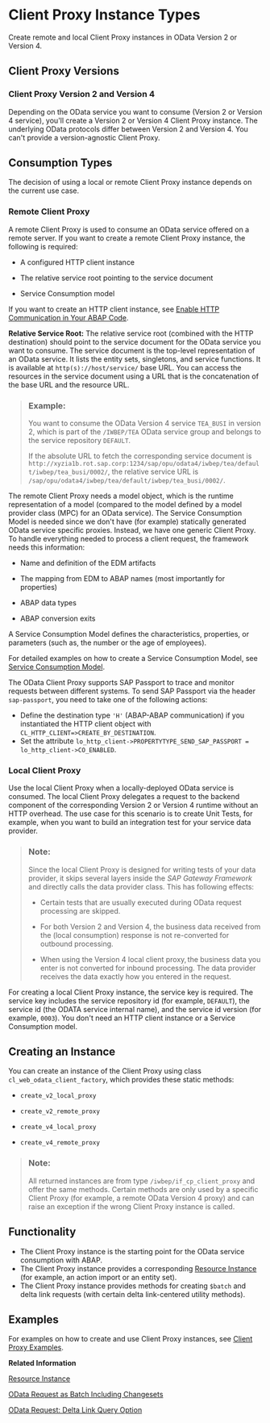 <!-- loio079517fdf9f74e5b8bbd42377991c8e6 -->

# Client Proxy Instance Types

Create remote and local Client Proxy instances in OData Version 2 or Version 4.



<a name="loio079517fdf9f74e5b8bbd42377991c8e6__section_pwm_ytm_rsb"/>

## Client Proxy Versions



### Client Proxy Version 2 and Version 4

Depending on the OData service you want to consume \(Version 2 or Version 4 service\), you'll create a Version 2 or Version 4 Client Proxy instance. The underlying OData protocols differ between Version 2 and Version 4. You can't provide a version-agnostic Client Proxy.



<a name="loio079517fdf9f74e5b8bbd42377991c8e6__section_zhb_bjv_j5b"/>

## Consumption Types

The decision of using a local or remote Client Proxy instance depends on the current use case.



### Remote Client Proxy

A remote Client Proxy is used to consume an OData service offered on a remote server. If you want to create a remote Client Proxy instance, the following is required:

-   A configured HTTP client instance

-   The relative service root pointing to the service document

-   Service Consumption model


If you want to create an HTTP client instance, see [Enable HTTP Communication in Your ABAP Code](https://help.sap.com/viewer/65de2977205c403bbc107264b8eccf4b/Cloud/en-US/cef1ada754154d11b5701ab60e6ab412.html?q=Enable%20HTTP%20Communication%20in%20Your%20ABAP%20Code).

**Relative Service Root:** The relative service root \(combined with the HTTP destination\) should point to the service document for the OData service you want to consume. The service document is the top-level representation of an OData service. It lists the entity sets, singletons, and service functions. It is available at `http(s)://host/service/` base URL. You can access the resources in the service document using a URL that is the concatenation of the base URL and the resource URL.

> ### Example:  
> You want to consume the OData Version 4 service `TEA_BUSI` in version 2, which is part of the `/IWBEP/TEA` OData service group and belongs to the service repository `DEFAULT`.
> 
> If the absolute URL to fetch the corresponding service document is `http://xyzia1b.rot.sap.corp:1234/sap/opu/odata4/iwbep/tea/default/iwbep/tea_busi/0002/`, the relative service URL is `/sap/opu/odata4/iwbep/tea/default/iwbep/tea_busi/0002/`.

The remote Client Proxy needs a model object, which is the runtime representation of a model \(compared to the model defined by a model provider class \(MPC\) for an OData service\). The Service Consumption Model is needed since we don't have \(for example\) statically generated OData service specific proxies. Instead, we have one generic Client Proxy. To handle everything needed to process a client request, the framework needs this information:

-   Name and definition of the EDM artifacts

-   The mapping from EDM to ABAP names \(most importantly for properties\)

-   ABAP data types

-   ABAP conversion exits


A Service Consumption Model defines the characteristics, properties, or parameters \(such as, the number or the age of employees\).

For detailed examples on how to create a Service Consumption Model, see [Service Consumption Model](service-consumption-model-ed5d88e.md).

The OData Client Proxy supports SAP Passport to trace and monitor requests between different systems. To send SAP Passport via the header `sap-passport`, you need to take one of the following actions:

-   Define the destination type `'H'` \(ABAP-ABAP communication\) if you instantiated the HTTP client object with `CL_HTTP_CLIENT=>CREATE_BY_DESTINATION`.
-   Set the attribute `lo_http_client->PROPERTYTYPE_SEND_SAP_PASSPORT = lo_http_client->CO_ENABLED`.



### Local Client Proxy

Use the local Client Proxy when a locally-deployed OData service is consumed. The local Client Proxy delegates a request to the backend component of the corresponding Version 2 or Version 4 runtime without an HTTP overhead. The use case for this scenario is to create Unit Tests, for example, when you want to build an integration test for your service data provider.

> ### Note:  
> Since the local Client Proxy is designed for writing tests of your data provider, it skips several layers inside the *SAP Gateway Framework* and directly calls the data provider class. This has following effects:
> 
> -   Certain tests that are usually executed during OData request processing are skipped.
> 
> -   For both Version 2 and Version 4, the business data received from the \(local consumption\) response is not re-converted for outbound processing.
> 
> -   When using the Version 4 local client proxy, the business data you enter is not converted for inbound processing. The data provider receives the data exactly how you entered in the request.

For creating a local Client Proxy instance, the service key is required. The service key includes the service repository id \(for example, `DEFAULT`\), the service id \(the ODATA service internal name\), and the service id version \(for example, `0003`\). You don't need an HTTP client instance or a Service Consumption model.



<a name="loio079517fdf9f74e5b8bbd42377991c8e6__section_bkn_3dn_rsb"/>

## Creating an Instance

You can create an instance of the Client Proxy using class `cl_web_odata_client_factory`, which provides these static methods:

-   `create_v2_local_proxy`

-   `create_v2_remote_proxy`

-   `create_v4_local_proxy`

-   `create_v4_remote_proxy`


> ### Note:  
> All returned instances are from type `/iwbep/if_cp_client_proxy` and offer the same methods. Certain methods are only used by a specific Client Proxy \(for example, a remote OData Version 4 proxy\) and can raise an exception if the wrong Client Proxy instance is called.



<a name="loio079517fdf9f74e5b8bbd42377991c8e6__section_j3x_fjn_rsb"/>

## Functionality

-   The Client Proxy instance is the starting point for the OData service consumption with ABAP.
-   The Client Proxy instance provides a corresponding [Resource Instance](resource-instance-25e2e3d.md) \(for example, an action import or an entity set\).
-   The Client Proxy instance provides methods for creating `$batch` and delta link requests \(with certain delta link-centered utility methods\).



<a name="loio079517fdf9f74e5b8bbd42377991c8e6__section_fvc_g3n_rsb"/>

## Examples

For examples on how to create and use Client Proxy instances, see [Client Proxy Examples](client-proxy-examples-7984f71.md).

**Related Information**  


[Resource Instance](resource-instance-25e2e3d.md "A resource instance represents a resource that is shared between applications and identified using URLs and defined in the data model.")

[OData Request as Batch Including Changesets](odata-request-as-batch-including-changesets-fc10253.md "Create an $batch request, including changesets in the Client Proxy instance.")

[OData Request: Delta Link Query Option](odata-request-delta-link-query-option-9dff06d.md "Create an OData request with $delta token query option in the Client Proxy instance.")

